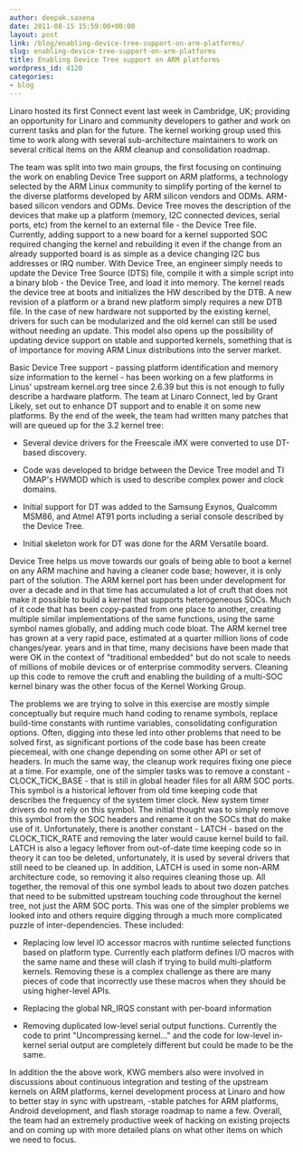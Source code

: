 ```yaml
---
author: deepak.saxena
date: 2011-08-15 15:59:00+00:00
layout: post
link: /blog/enabling-device-tree-support-on-arm-platforms/
slug: enabling-device-tree-support-on-arm-platforms
title: Enabling Device Tree support on ARM platforms
wordpress_id: 4120
categories:
- blog
---
```


Linaro hosted its first Connect event last week in Cambridge, UK; providing an opportunity for Linaro and community developers to gather and work on current tasks and plan for the future.  The kernel working group used this time to work along with several sub-architecture maintainers to work on several critical items on the ARM cleanup and consolidation roadmap.

The team was split into two main groups, the first focusing on continuing the work on enabling Device Tree support on ARM platforms, a technology selected by the ARM Linux community to simplify porting of the kernel to the diverse platforms developed by ARM silicon vendors and ODMs.  ARM-based silicon vendors and ODMs.  Device Tree moves the description of the  devices that make up a platform (memory, I2C connected devices, serial ports, etc) from the kernel to an external file - the Device Tree file. Currently, adding support to a new board for a kernel supported SOC required changing the kernel and rebuilding it even if the change from an already supported board is as simple as a device changing I2C bus addresses or IRQ number. With Device Tree, an engineer simply needs to update the Device Tree Source (DTS) file, compile it with a simple script into a binary blob - the Device Tree, and load it into memory. The kernel reads the device tree at boots and initializes the HW described by the DTB. A new revision of a platform or a brand new platform simply requires a new DTB file. In the case of new hardware not supported by the existing kernel, drivers for such can be modularized and the old kernel can still be used without needing an update. This model also opens up the possibility of updating device support on stable and supported kernels, something that is of importance for moving ARM Linux distributions into the server market.

Basic Device Tree support - passing platform identification and memory size information to the kernel - has been working on a few platforms in Linus' upstream kernel.org tree since 2.6.39 but this is not enough to fully describe a hardware platform. The team at Linaro Connect, led by Grant Likely, set out to enhance DT support and to enable it on some new platforms. By the end of the week, the team had written many patches that will are queued up for the 3.2 kernel tree:
	
  * Several device drivers for the Freescale iMX were converted to use DT-based discovery.

	
  * Code was developed to bridge between the Device Tree model and TI OMAP's HWMOD which is used to describe complex power and clock domains.

	
  * Initial support for DT was added to the Samsung Exynos, Qualcomm MSM86, and Atmel AT91 ports including a serial console described by the Device Tree.

	
  * Initial skeleton work for DT was done for the ARM Versatile board.


Device Tree helps us move towards our goals of being able to boot a kernel on any ARM machine and having a cleaner code base; however, it is only part of the solution. The ARM kernel port has been under development for over a decade and in that time has accumulated a lot of cruft that does not make it possible to build a kernel that supports heterogeneous SOCs. Much of it code that has been copy-pasted from one place to another, creating multiple similar implementations of the same functions, using the same symbol names globally, and adding much code bloat. The ARM kernel tree has grown at a very rapid pace, estimated at a quarter million lions of code changes/year.  years and in that time, many decisions have been made that were OK in the context of "traditional embedded" but do not scale to needs of millions of mobile devices or of enterprise commodity servers. Cleaning up this code to remove the cruft and enabling the building of a multi-SOC kernel binary was the other focus of the Kernel Working Group.

The problems we are trying to solve in this exercise are mostly simple conceptually but require much hand coding to rename symbols, replace build-time constants with runtime variables, consolidating configuration options. Often, digging into these led into other problems that need to be solved first, as significant portions of the code base has been create piecemeal, with one change depending on some other API or set of headers. In much the same way, the cleanup work requires fixing one piece at a time. For example, one of the simpler tasks was to remove a constant - CLOCK_TICK_BASE - that is still in global header files for all ARM SOC ports. This symbol is a historical leftover from old time keeping code that describes the frequency of the system timer clock. New system timer drivers do not rely on this symbol. The initial thought was to simply remove this symbol from the SOC headers and rename it on the SOCs that do make use of it. Unfortunately, there is another constant - LATCH - based on the CLOCK_TICK_RATE and removing the later would cause kernel build to fail. LATCH is also a legacy leftover from out-of-date time keeping code so in theory it can too be deleted, unfortunately, it is used by several drivers that still need to be cleaned up. In addition, LATCH is used in some non-ARM architecture code, so removing it also requires cleaning those up. All together, the removal of this one symbol leads to about two dozen patches that need to be submitted upstream touching code throughout the kernel tree, not just the ARM SOC ports. This was one of the simpler problems we looked into and others require digging through a much more complicated puzzle of inter-dependencies. These included:

	
  * Replacing low level IO accessor macros with runtime selected functions based on platform type. Currently each platform defines I/O macros with the same name and these will clash if trying to build multi-platform kernels. Removing these is a complex challenge as there are many pieces of code that incorrectly use these macros when they should be using higher-level APIs.

	
  * Replacing the global NR_IRQS constant with per-board information

	
  * Removing duplicated low-level serial output functions. Currently the code to print "Uncompressing kernel..." and the code for low-level in-kernel serial output are completely different but could be made to be the same.


In addition the the above work, KWG members also were involved in discussions about continuous integration and testing of the upstream kernels on ARM platforms, kernel development process at Linaro and how to better stay in sync with upstream, -stable patches for ARM platforms, Android development, and flash storage roadmap to name a few.  Overall, the team had an extremely productive week of hacking on existing projects and on coming up with more detailed plans on what other items on which we need to focus.


